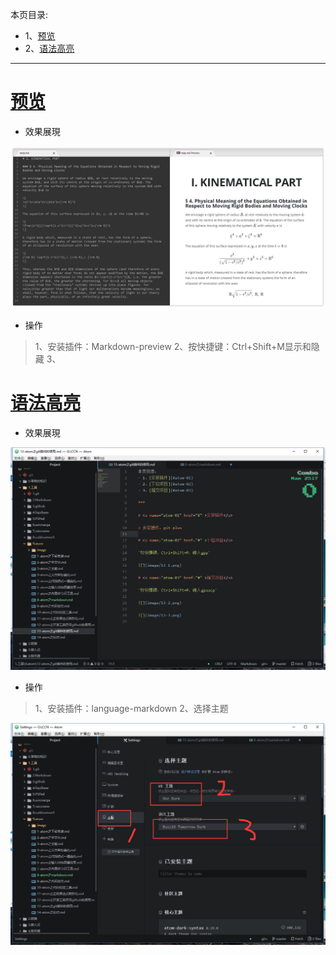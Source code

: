 本页目录:
- 1、[预览](#atom-01)
- 2、[语法高亮](#atom-02)

***

# <a name="atom-01" href="#" >预览</a>
- 效果展現

![](image/8-1.png)

- 操作

>1、安装插件：Markdown-preview
>2、按快捷键：Ctrl+Shift+M显示和隐藏
>3、

# <a name="atom-02" href="#" >语法高亮</a>

- 效果展現

![](image/8-2.png)

- 操作

> 1、安装插件：language-markdown
> 2、选择主题

![](image/8-3.png)
